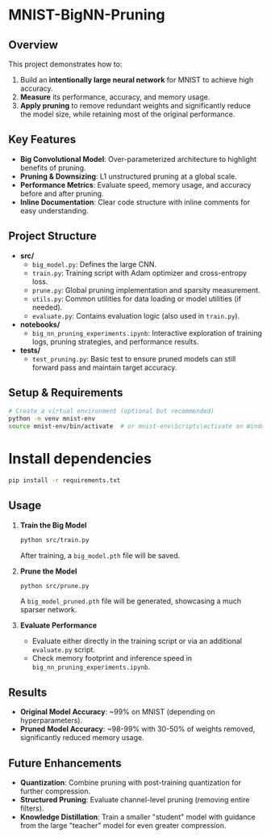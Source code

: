 # MNIST-BigNN-Pruning

## Overview
This project demonstrates how to:
1. Build an **intentionally large neural network** for MNIST to achieve high accuracy.
2. **Measure** its performance, accuracy, and memory usage.
3. **Apply pruning** to remove redundant weights and significantly reduce the model size, while retaining most of the original performance.

## Key Features
- **Big Convolutional Model**: Over-parameterized architecture to highlight benefits of pruning.
- **Pruning & Downsizing**: L1 unstructured pruning at a global scale.
- **Performance Metrics**: Evaluate speed, memory usage, and accuracy before and after pruning.
- **Inline Documentation**: Clear code structure with inline comments for easy understanding.

## Project Structure
- **src/**
  - `big_model.py`: Defines the large CNN.
  - `train.py`: Training script with Adam optimizer and cross-entropy loss.
  - `prune.py`: Global pruning implementation and sparsity measurement.
  - `utils.py`: Common utilities for data loading or model utilities (if needed).
  - `evaluate.py`: Contains evaluation logic (also used in `train.py`).
- **notebooks/**
  - `big_nn_pruning_experiments.ipynb`: Interactive exploration of training logs, pruning strategies, and performance results.
- **tests/**
  - `test_pruning.py`: Basic test to ensure pruned models can still forward pass and maintain target accuracy.

## Setup & Requirements
```bash
# Create a virtual environment (optional but recommended)
python -m venv mnist-env
source mnist-env/bin/activate  # or mnist-env\Scripts\activate on Windows
```

# Install dependencies
```bash
pip install -r requirements.txt
```

## Usage

1. **Train the Big Model**  
   ```bash
   python src/train.py
   ```
   After training, a `big_model.pth` file will be saved.

2. **Prune the Model**  
   ```bash
   python src/prune.py
   ```
   A `big_model_pruned.pth` file will be generated, showcasing a much sparser network.

3. **Evaluate Performance**  
   - Evaluate either directly in the training script or via an additional `evaluate.py` script.
   - Check memory footprint and inference speed in `big_nn_pruning_experiments.ipynb`.

## Results
- **Original Model Accuracy**: ~99% on MNIST (depending on hyperparameters).  
- **Pruned Model Accuracy**: ~98-99% with 30-50% of weights removed, significantly reduced memory usage.

## Future Enhancements
- **Quantization**: Combine pruning with post-training quantization for further compression.
- **Structured Pruning**: Evaluate channel-level pruning (removing entire filters).
- **Knowledge Distillation**: Train a smaller "student" model with guidance from the large "teacher" model for even greater compression.